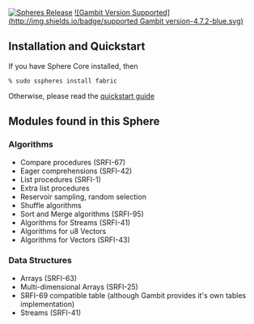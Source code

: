 [![Spheres Release](http://img.shields.io/github/release/alvatar/sphere-core.svg)](http://schemespheres.org)
[![Gambit Version Supported](http://img.shields.io/badge/supported Gambit version-4.7.2-blue.svg)](http://schemespheres.org)


## Installation and Quickstart
If you have Sphere Core installed, then

    % sudo sspheres install fabric

Otherwise, please read the [quickstart guide](http://www.schemespheres.org/guides/en/quickstart)

## Modules found in this Sphere

### Algorithms

* Compare procedures (SRFI-67)
* Eager comprehensions (SRFI-42)
* List procedures (SRFI-1)
* Extra list procedures
* Reservoir sampling, random selection
* Shuffle algorithms
* Sort and Merge algorithms (SRFI-95)
* Algorithms for Streams (SRFI-41)
* Algorithms for u8 Vectors
* Algorithms for Vectors (SRFI-43)

### Data Structures

* Arrays (SRFI-63)
* Multi-dimensional Arrays (SRFI-25)
* SRFI-69 compatible table (although Gambit provides it's own tables implementation)
* Streams (SRFI-41)


